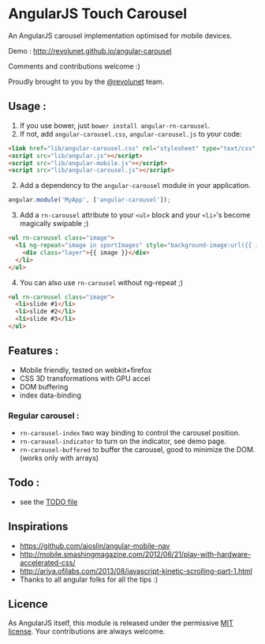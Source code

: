 # AngularJS Touch Carousel

An AngularJS carousel implementation optimised for mobile devices.

Demo : http://revolunet.github.io/angular-carousel

Comments and contributions welcome :)

Proudly brought to you by the [@revolunet](http://twitter.com/revolunet) team.

## Usage :

 1. If you use bower, just `bower install angular-rn-carousel`.
 2. If not, add `angular-carousel.css`, `angular-carousel.js` to your code:
```html
<link href="lib/angular-carousel.css" rel="stylesheet" type="text/css" />
<script src="lib/angular.js"></script>
<script src="lib/angular-mobile.js"></script>
<script src="lib/angular-carousel.js"></script>
```

 2. Add a dependency to the `angular-carousel` module in your application.
```js
angular.module('MyApp', ['angular-carousel']);
```

 3. Add a `rn-carousel` attribute to your `<ul>` block and your `<li>`'s become magically swipable ;)
```html
<ul rn-carousel class="image">
  <li ng-repeat="image in sportImages" style="background-image:url({{ image }});">
    <div class="layer">{{ image }}</div>
  </li>
</ul>
```
 4. You can also use `rn-carousel` without ng-repeat ;)
```html
<ul rn-carousel class="image">
  <li>slide #1</li>
  <li>slide #2</li>
  <li>slide #3</li>
</ul>
```

## Features :
 - Mobile friendly, tested on webkit+firefox
 - CSS 3D transformations with GPU accel
 - DOM buffering
 - index data-binding

### Regular carousel :
 - `rn-carousel-index` two way binding to control the carousel position.
 - `rn-carousel-indicator` to turn on the indicator, see demo page.
 - `rn-carousel-buffered` to buffer the carousel, good to minimize the DOM. (works only with arrays)

## Todo :
 - see the [TODO file](./TODO)

## Inspirations
 - https://github.com/ajoslin/angular-mobile-nav
 - http://mobile.smashingmagazine.com/2012/06/21/play-with-hardware-accelerated-css/
 - http://ariya.ofilabs.com/2013/08/javascript-kinetic-scrolling-part-1.html
 - Thanks to all angular folks for all the tips :)

## Licence
As AngularJS itself, this module is released under the permissive [MIT license](http://revolunet.mit-license.org). Your contributions are always welcome.
